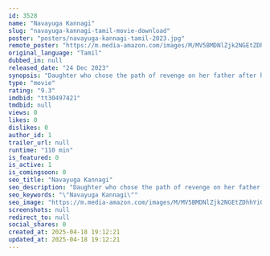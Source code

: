 ```yaml
---
id: 3528
name: "Navayuga Kannagi"
slug: "navayuga-kannagi-tamil-movie-download"
poster: "posters/navayuga-kannagi-tamil-2023.jpg"
remote_poster: "https://m.media-amazon.com/images/M/MV5BMDNlZjk2NGEtZDhhYi00M2Y2LWIzM2QtNGJhOTNiYWZkZTAyXkEyXkFqcGdeQXVyMTc0NjMzMTMy._V1_SX300.jpg"
original_language: "Tamil"
dubbed_in: null
released_date: "24 Dec 2023"
synopsis: "Daughter who chose the path of revenge on her father after her marriage to honor her past love, which was shattered by religious and caste diversities, Where the husband becomes victim between father's love and daughter's revenge."
type: "movie"
rating: "9.3"
imdbid: "tt30497421"
tmdbid: null
views: 0
likes: 0
dislikes: 0
author_id: 1
trailer_url: null
runtime: "110 min"
is_featured: 0
is_active: 1
is_comingsoon: 0
seo_title: "Navayuga Kannagi"
seo_description: "Daughter who chose the path of revenge on her father after her marriage to honor her past love, which was shattered by religious and caste diversities, Where the husband becomes victim between father's love and daughter's revenge."
seo_keywords: "\"Navayuga Kannagi\""
seo_image: "https://m.media-amazon.com/images/M/MV5BMDNlZjk2NGEtZDhhYi00M2Y2LWIzM2QtNGJhOTNiYWZkZTAyXkEyXkFqcGdeQXVyMTc0NjMzMTMy._V1_SX300.jpg"
screenshots: null
redirect_to: null
social_shares: 0
created_at: 2025-04-18 19:12:21
updated_at: 2025-04-18 19:12:21
---
```


